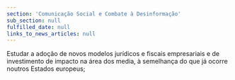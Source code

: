 ```yaml
---
section: 'Comunicação Social e Combate à Desinformação'
sub_section: null
fulfilled_date: null
links_to_news_articles: null
---
```


Estudar a adoção de novos modelos jurídicos e fiscais empresariais e de investimento de impacto na área dos media, à semelhança do que já ocorre noutros Estados europeus;